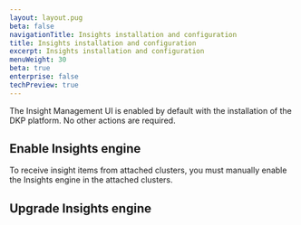 ```yaml
---
layout: layout.pug
beta: false
navigationTitle: Insights installation and configuration
title: Insights installation and configuration
excerpt: Insights installation and configuration
menuWeight: 30
beta: true
enterprise: false
techPreview: true
---
```


The Insight Management UI is enabled by default with the installation of the DKP platform. No other actions are required.

## Enable Insights engine

To receive insight items from attached clusters, you must manually enable the Insights engine in the attached clusters.

<add process>

## Upgrade Insights engine

<add process>
